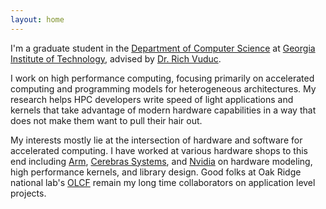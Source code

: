 ```yaml
---
layout: home
---
```


I'm a graduate student in the [Department of Computer Science][cc.gatech]
at [Georgia Institute of Technology][gt], advised by [Dr. Rich Vuduc][vuduc].

I work on high performance computing, focusing primarily on accelerated computing and programming models for heterogeneous architectures.
My research helps HPC developers write speed of light applications and kernels that take advantage of modern hardware capabilities in a way that does not make them want to pull their hair out.

My interests mostly lie at the intersection of hardware and software for accelerated computing. I have worked at various hardware shops to this end including [Arm][arm], [Cerebras Systems][cerebras], and [Nvidia][nvidia] on hardware modeling, high performance kernels, and library design. Good folks at Oak Ridge national lab's [OLCF][olcf] remain my long time collaborators on application level projects.

[vuduc]: https://vuduc.org/
[gt]: https://www.gatech.edu/
[cc.gatech]: https://www.cc.gatech.edu/
[arm]: https://www.arm.com/
[cerebras]: https://cerebras.net/
[nvidia]: https://www.nvidia.com/
[olcf]: https://www.olcf.ornl.gov/
